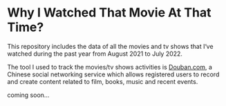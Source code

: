 # Why I Watched That Movie At That Time?


This repository includes the data of all the movies and tv shows that I‘ve watched during the past year from August 2021 to July 2022. 

The tool I used to track the movies/tv shows activities is [Douban.com](https://movie.douban.com), a Chinese social networking service which allows registered users to record and create content related to film, books, music and recent events.

coming soon...
